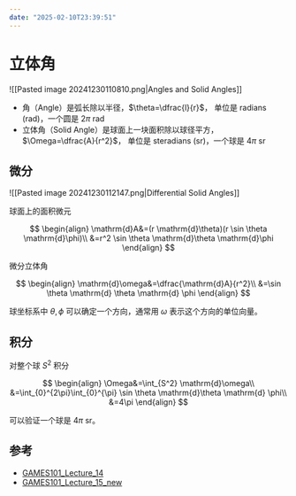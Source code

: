 ```yaml
---
date: "2025-02-10T23:39:51"
---
```


# 立体角

![[Pasted image 20241230110810.png|Angles and Solid Angles]]

- 角（Angle）是弧长除以半径，$\theta=\dfrac{l}{r}$， 单位是 radians (rad)，一个圆是 $2 \pi$ rad
- 立体角（Solid Angle）是球面上一块面积除以球径平方， $\Omega=\dfrac{A}{r^2}$， 单位是 steradians (sr)，一个球是 $4 \pi$ sr

## 微分

![[Pasted image 20241230112147.png|Differential Solid Angles]]

球面上的面积微元

$$
\begin{align}
\mathrm{d}A&=(r \mathrm{d}\theta)(r \sin \theta \mathrm{d}\phi)\\
&=r^2 \sin \theta \mathrm{d}\theta \mathrm{d}\phi
\end{align}
$$

微分立体角

$$
\begin{align}
\mathrm{d}\omega&=\dfrac{\mathrm{d}A}{r^2}\\
&=\sin \theta \mathrm{d} \theta \mathrm{d} \phi
\end{align}
$$

球坐标系中 $\theta,\phi$ 可以确定一个方向，通常用 $\omega$ 表示这个方向的单位向量。

## 积分

对整个球 $S^2$ 积分

$$
\begin{align}
\Omega&=\int_{S^2} \mathrm{d}\omega\\
&=\int_{0}^{2\pi}\int_{0}^{\pi} \sin \theta \mathrm{d}\theta \mathrm{d} \phi\\
&=4\pi
\end{align}
$$

可以验证一个球是 $4\pi$ sr。

## 参考

- [GAMES101_Lecture_14](https://sites.cs.ucsb.edu/~lingqi/teaching/resources/GAMES101_Lecture_14.pdf)
- [GAMES101_Lecture_15_new](https://sites.cs.ucsb.edu/~lingqi/teaching/resources/GAMES101_Lecture_15.pdf)
